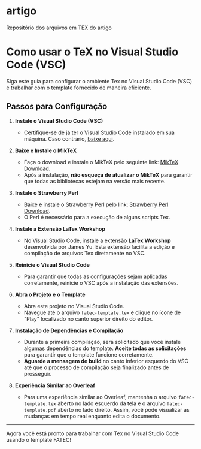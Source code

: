 # artigo
Repositório dos arquivos em TEX do artigo

# Como usar o TeX no Visual Studio Code (VSC)

Siga este guia para configurar o ambiente Tex no Visual Studio Code (VSC) e trabalhar com o template fornecido de maneira eficiente.

## Passos para Configuração

1. **Instale o Visual Studio Code (VSC)**
   - Certifique-se de já ter o Visual Studio Code instalado em sua máquina. Caso contrário, [baixe aqui](https://code.visualstudio.com/).

2. **Baixe e Instale o MikTeX**
   - Faça o download e instale o MikTeX pelo seguinte link: [MikTeX Download](https://miktex.org/download).
   - Após a instalação, **não esqueça de atualizar o MikTeX** para garantir que todas as bibliotecas estejam na versão mais recente.

3. **Instale o Strawberry Perl**
   - Baixe e instale o Strawberry Perl pelo link: [Strawberry Perl Download](https://strawberryperl.com/).
   - O Perl é necessário para a execução de alguns scripts Tex.

4. **Instale a Extensão LaTex Workshop**
   - No Visual Studio Code, instale a extensão **LaTex Workshop** desenvolvida por James Yu. Esta extensão facilita a edição e compilação de arquivos Tex diretamente no VSC.

5. **Reinicie o Visual Studio Code**
   - Para garantir que todas as configurações sejam aplicadas corretamente, reinicie o VSC após a instalação das extensões.

6. **Abra o Projeto e o Template**
   - Abra este projeto no Visual Studio Code.
   - Navegue até o arquivo `fatec-template.tex` e clique no ícone de "Play" localizado no canto superior direito do editor.

7. **Instalação de Dependências e Compilação**
   - Durante a primeira compilação, será solicitado que você instale algumas dependências do template. **Aceite todas as solicitações** para garantir que o template funcione corretamente.
   - **Aguarde a mensagem de build** no canto inferior esquerdo do VSC até que o processo de compilação seja finalizado antes de prosseguir.

8. **Experiência Similar ao Overleaf**
   - Para uma experiência similar ao Overleaf, mantenha o arquivo `fatec-template.tex` aberto no lado esquerdo da tela e o arquivo `fatec-template.pdf` aberto no lado direito. Assim, você pode visualizar as mudanças em tempo real enquanto edita o documento.

---

Agora você está pronto para trabalhar com Tex no Visual Studio Code usando o template FATEC!
